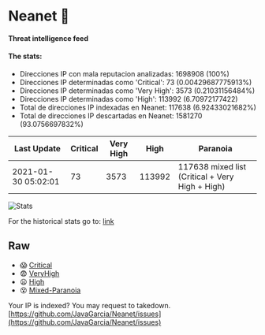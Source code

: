# Neanet :hocho:
#### Threat intelligence feed
#### The stats:

- Direcciones IP con mala reputacion analizadas: 1698908 (100%)
- Direcciones IP determinadas como 'Critical':  73 (0.00429687775913%)
- Direcciones IP determinadas como 'Very High':  3573 (0.21031156484%)
- Direcciones IP determinadas como 'High':  113992 (6.70972177422)
- Total de direcciones IP indexadas en Neanet:  117638 (6.92433021682%)
- Total de direcciones IP descartadas en Neanet:  1581270 (93.0756697832%)

| Last Update | Critical | Very High | High | Paranoia |
| --- | --- | --- | --- | --- |
| 2021-01-30 05:02:01 | 73 | 3573 | 113992 | 117638 mixed list (Critical + Very High + High)|

![Stats](https://docs.google.com/spreadsheets/d/e/2PACX-1vSnaNMIXVabIpDJjufMlzH7poXnshF3mgd8Is1g9ytUEzVsP5my4Trn8f-xkoLLQ38xpL3HtmUexLo6/pubchart?oid=501124687&format=image)

For the historical stats go to: [link](/stats.csv)
## Raw
- :scream: [Critical](https://raw.githubusercontent.com/JavaGarcia/Neanet/master/blacklists/neanet_critical.txt)
- :fearful: [VeryHigh](https://raw.githubusercontent.com/JavaGarcia/Neanet/master/blacklists/neanet_veryHigh.txtt)
- :frowning: [High](https://raw.githubusercontent.com/JavaGarcia/Neanet/master/blacklists/neanet_high.txt)
- :dizzy_face: [Mixed-Paranoia](https://raw.githubusercontent.com/JavaGarcia/Neanet/master/blacklists/neanet_all.txt)


Your IP is indexed? You may request to takedown. [https://github.com/JavaGarcia/Neanet/issues](https://github.com/JavaGarcia/Neanet/issues)



















































































































































































































































































































































































































































































































































































































































































































































































































































































































































































































































































































































































































































































































































































































































































































































































































































































































































































































































































































































































































































































































































































































































































































































































































































































































































































































































































































































































































































































































































































































































































































































































































































































































































































































































































































































































































































































































































































































































































































































































